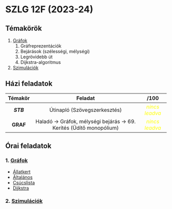 # SZLG 12F (2023-24)

## Témakörök
1. [Gráfok](1_grafok)
    1. Gráfreprezentációk
    2. Bejárások (szélességi, mélységi)
    3. Legrövidebb út
    4. Dijkstra-algoritmus
2. [Szimulációk](2_szimulaciok)


## Házi feladatok
| Témakör | Feladat | /100 |
| :---: | :---: | :---: |
| ***STB*** | Útinapló (Szövegszerkesztés) | <i style="color:yellow">nincs leadva</span> |
| **GRAF** | Haladó -> Gráfok, mélységi bejárás -> 69. Kerítés (Üdítő monopólium) | <i style="color:yellow">nincs leadva</span> |


## Órai feladatok
### 1. [Gráfok](1_grafok)
- [Állatkert](1_grafok/grafok-allatkert/Program.cs)
- [Általános](1_grafok/grafok-altalanos/Program.cs)
- [Csúcslista](1_grafok/grafok-csucslista/Program.cs)
- [Dijkstra](1_grafok/grafok-dijkstra/Program.cs)

### 2. [Szimulációk](2_szimulaciok)